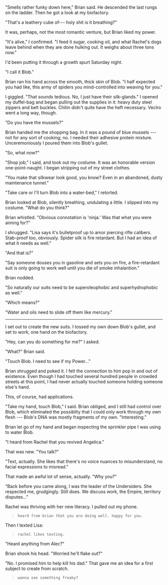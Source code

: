 "Smells rather funky down here," Brian said. He descended the last rungs on the ladder.
Then he got a look at my biofactory.

"That's a leathery cube of--- holy shit is it breathing?"

It was, perhaps, not the most romantic venture, but Brian liked my power.

"It's alive," I confirmed. "I feed it sugar, cooking oil, and
what Rachel's dogs leave behind when they are done hulking out. It weighs about three
tons now."

I'd been putting it through a growth spurt Saturday night.

"I call it Blob."

Brian ran his hand across the smooth, thick skin of Blob. "I half expected you had
like, this army of spiders you mind-controlled into weaving for you."

I giggled. "That sounds tedious. No, I just have their silk-glands."
I opened my duffel-bag and began pulling out the supplies in it: heavy duty steel zippers and 
belt buckles. Chitin didn't quite have the heft necessary. Veclro went a long way, though.

"Do you have the mussels?"

Brian handed me the shopping bag. In it was a pound of blue mussels --- not for
any sort of cooking; no. I needed their adhesive protein mixture. Unceremoniously I poured
them into Blob's gullet.

"So, what now?"

"Shop job," I said, and took out my costume. It was an honorable version one-point-naught.
I began stripping out of my street clothes.

"You make that silkwear look good, you know? Even in an abandoned, dusty maintenance tunnel."

"Take care or I'll turn Blob into a water-bed," I retorted.

Brian looked at Blob, silently breathing, undulating a little. I slipped into my costume.
"What do you think?"

Brian whistled. "Obvious connotation is 'ninja.' Was that what you were aiming for?"

I shrugged. "Lisa says it's bulletproof up to amor piercing rifle calibers. Stab-proof too,
obviously. Spider silk is fire retardant. But I had an idea of what it needs as well."

"And that is?"

"Say someone douses you in gasoline and sets you on fire, a fire-retardant suit is only going
to work well until you die of smoke inhalantion."

Brian nodded.

"So naturally our suits need to be superoleophobic and superhydrophobic as well."

"Which means?"

"Water and oils need to slide off them like mercury."

----

I set out to create the new suits. I tossed my own down Blob's gullet, and set to work,
one hand on the biofactory.

"Hey, can you do something for me?" I asked.

"What?" Brian said.

"Touch Blob. I need to see if my Power..."

Brian shrugged and poked it. I felt the connection to him pop in and out of existence. Even
though I had touched several hundred people in crowded streets at this point, I had never actually
touched someone holding someone else's hand.

This, of course, had applications.

"Take my hand, touch Blob," I said. Brian obliged, and I still had control over Blob, which eliminated
the possiblity that I could only work through my own flesh --- Blob's DNA was mostly fragments of my own.
"Interesting."

Brian let go of my hand and began inspecting the sprinkler pipe I was using to water Blob.

"I heard from Rachel that you revived Angelica."

That was new. "You talk?"

"Text, actually. She likes that there's no voice nuances to misunderstand, no facial expressions to
misread."

That made an awful lot of sense, actually. "Why you?"

"Back before you came along, I was the leader of the Undersiders. She respected me, grudgingly.
Still does. We discuss work, the Empire, territory disputes..."

Rachel was thriving with her new literacy. I pulled out my phone.

> ~~~
> heard from brian that you are doing well. happy for you.
> ~~~

Then I texted Lisa:

> ~~~
> rachel likes texting.
> ~~~

"Heard anything from Alec?"

Brian shook his head. "Worried he'll flake out?"

"No. I promised him to help kill his dad." That gave me an idea for a first subject to
create from scratch.

> ~~~
> wanna see something freaky?
> ~~~


